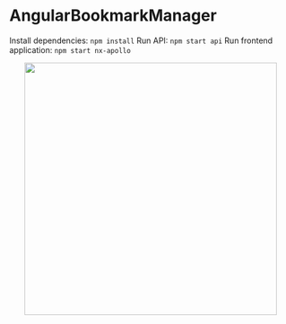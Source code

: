 

# AngularBookmarkManager

Install dependencies: `npm install`
Run API: `npm start api`
Run frontend application: `npm start nx-apollo`

<p align="center"><img src="https://raw.githubusercontent.com/nrwl/nx/master/images/nx-logo.png" width="450"></p>

